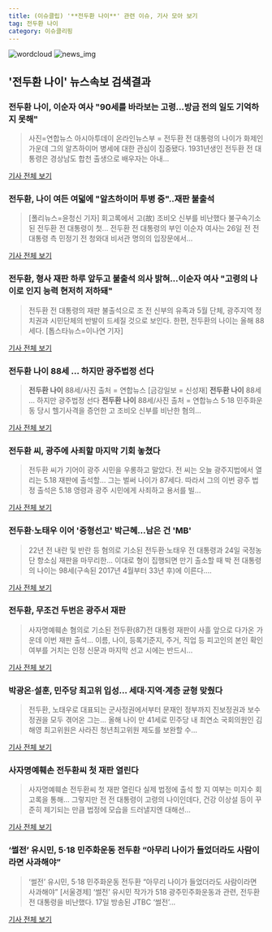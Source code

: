 ```yaml
---
title: (이슈클립) '**전두환 나이**' 관련 이슈, 기사 모아 보기
tag: 전두환 나이
category: 이슈클리핑
---
```

![wordcloud](https://s3.ap-northeast-2.amazonaws.com/lyrics101-wordcloud/2018-08-27-1535323349.png)
![news_img](https://user-images.githubusercontent.com/42597476/44507050-1206f400-a6e4-11e8-8d98-7ffbfebb353f.png)
## **'**전두환 나이**'** 뉴스속보 검색결과
### **전두환 나이**, 이순자 여사 "90세를 바라보는 고령…방금 전의 일도 기억하지 못해"

>사진=연합뉴스 아시아투데이 온라인뉴스부 = 전두환 전 대통령의 나이가 화제인 가운데 그의 알츠하이머 병세에 대한 관심이 집중됐다. 1931년생인 전두환 전 대통령은 경상남도 합천 출생으로 배우자는 아내...

<a href="http://www.asiatoday.co.kr/view.php?key=20180827000650559" target="_blank">기사 전체 보기</a>

### 전두환, 나이 여든 여덟에 "알츠하이머 투병 중"..재판 불출석

>[폴리뉴스=윤청신 기자] 회고록에서 고(故) 조비오 신부를 비난했다 불구속기소 된 전두환 전 대통령이 첫... 전두환 전 대통령의 부인 이순자 여사는 26일 전 전 대통령 측 민정기 전 청와대 비서관 명의의 입장문에서...

<a href="http://www.polinews.co.kr/news/article.html?no=365699" target="_blank">기사 전체 보기</a>

### 전두환, 형사 재판 하루 앞두고 불출석 의사 밝혀…이순자 여사 "고령의 나이로 인지 능력 현저히 저하돼"

>전두환 전 대통령의 재판 불출석으로 조 전 신부의 유족과 5월 단체, 광주지역 정치권과 시민단체의 반발이 드세질 것으로 보인다. 한편, 전두환의 나이는 올해 88세다. [톱스타뉴스=이나연 기자]

<a href="http://www.topstarnews.net/news/articleView.html?idxno=471180" target="_blank">기사 전체 보기</a>

### **전두환 나이** 88세 ... 하지만 광주법정 선다

>**전두환 나이** 88세/사진 출처 = 연합뉴스 [금강일보 = 신성재] **전두환 나이** 88세 ... 하지만 광주법정 선다 **전두환 나이** 88세/사진 출처 = 연합뉴스 5·18 민주화운동 당시 헬기사격을 증언한 고 조비오 신부를 비난한 혐의...

<a href="http://www.ggilbo.com/news/articleView.html?idxno=538986" target="_blank">기사 전체 보기</a>

### 전두환 씨, 광주에 사죄할 마지막 기회 놓쳤다

>전두환 씨가 기어이 광주 시민을 우롱하고 말았다. 전 씨는 오늘 광주지법에서 열리는 5.18 재판에 출석할... 그는 벌써 나이가 87세다. 따라서 그의 이번 광주 법정 출석은 5.18 영령과 광주 시민에게 사죄하고 용서를 빌...

<a href="http://www.jnilbo.com/read.php3?aid=1535284800557820013" target="_blank">기사 전체 보기</a>

### 전두환·노태우 이어 '중형선고' 박근혜…남은 건 'MB'

>22년 전 내란 및 반란 등 혐의로 기소된 전두환·노태우 전 대통령과 24일 국정농단 항소심 재판을 마무리한... 이대로 형이 집행되면 만기 출소할 때 박 전 대통령의 나이는 98세(구속된 2017년 4월부터 33년 후)에 이른다....

<a href="http://news1.kr/articles/?3407642" target="_blank">기사 전체 보기</a>

### 전두환, 무조건 두번은 광주서 재판

>사자명예훼손 혐의로 기소된 전두환(87)전 대통령 재판이 사흘 앞으로 다가온 가운데 이번 재판 출석... 이름, 나이, 등록기준지, 주거, 직업 등 피고인의 본인 확인 여부를 거치는 인정 신문과 마지막 선고 시에는 반드시...

<a href="http://www.honam.co.kr/read.php3?aid=1535036400563565011" target="_blank">기사 전체 보기</a>

### 박광온·설훈, 민주당 최고위 입성… 세대·지역·계층 균형 맞췄다

>전두환, 노태우로 대표되는 군사정권에서부터 문재인 정부까지 진보정권과 보수정권을 모두 겪어온 그는... 올해 나이 만 41세로 민주당 내 최연소 국회의원인 김해영 최고위원은 사라진 청년최고위원 제도를 보완할 수...

<a href="http://www.joongboo.com/news/articleView.html?idxno=1281486" target="_blank">기사 전체 보기</a>

### 사자명예훼손 전두환씨 첫 재판 열린다

>사자명예훼손 전두환씨 첫 재판 열린다 실제 법정에 출석 할 지 여부는 미지수 회고록을 통해... 그렇지만 전 전 대통령이 고령의 나이인데다, 건강 이상설 등이 꾸준히 제기되는 만큼 법정에 모습을 드러낼지엔 대해선...

<a href="http://www.namdonews.com/news/articleView.html?idxno=487278" target="_blank">기사 전체 보기</a>

### ‘썰전’ 유시민, 5·18 민주화운동 전두환 “아무리 나이가 들었더라도 사람이라면 사과해야”

>‘썰전’ 유시민, 5·18 민주화운동 전두환 “아무리 나이가 들었더라도 사람이라면 사과해야” [서울경제] ‘썰전’ 유시민 작가가 518 광주민주화운동과 관련, 전두환 전 대통령을 비난했다. 17일 방송된 JTBC ‘썰전’...

<a href="http://www.sedaily.com/NewsView/1RZKX5DOHS" target="_blank">기사 전체 보기</a>


